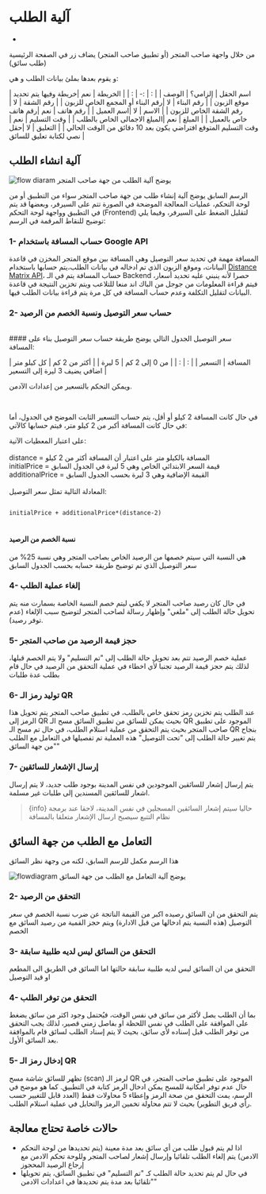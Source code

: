 # آلية الطلب

- 

من خلال واجهة صاحب المتجر (أو تطبيق صاحب المتجر) يضاف زر في الصفحة الرئيسية (طلب سائق)

و يقوم بعدها بملئ بيانات الطلب و هي:

| اسم الحقل | إلزامي؟   | الوصف |
| : |   :-   |  :  |
| الخريطة | نعم |خريطة وفيها يتم تحديد موقع الزبون   |
| رقم البناء | لا |رقم البناء أو المجمع الخاص  للزبون   |
| رقم الشقة | لا |رقم الشقة الخاص  للزبون   |
| الاسم  | لا |اسم العميل   |
| رقم هاتف | نعم |رقم هاتف خاص بالعميل   |
| المبلغ | نعم |المبلغ الاجمالى الخاص بالطلب   |
| وقت التسليم | نعم |وقت التسليم المتوقع افتراضي يكون بعد 10 دقائق من الوقت الحالي  |
| التعليق | لا |حقل نصي لكتابة تعليق للسائق  |


## آلية انشاء الطلب

![flow diaram يوضح آلية الطلب من جهة صاحب المتجر](/doc-files/v1.0/store_owner_order_flow.png)

الرسم السابق يوضح آلية إنشاء طلب من جهة صاحب المتجر سواء من التطبيق أو من لوحة التحكم، عمليات المعالجة الموضحة في الصورة تتم على السيرفر، وبعضها قد يتم في التطبيق وواجهة لوحة التحكم (Frontend) لتقليل الضغط على السيرفر، وفيما يلي توضيح للنقاط المرقمة في الرسم:

### 1- حساب المسافة باستخدام Google API
المسافة مهمة في تحديد سعر التوصيل وهي المسافة بين موقع المتجر المخزن في قاعدة البيانات، وموقع الزبون الذي تم ادخاله في بيانات الطلب،يتم حسابها باستخدام [Distance Matrix API](https://developers.google.com/maps/documentation/distance-matrix/overview)،
حساب المسافة يتم في الـ Backend حصرا لأنه ينبني عليه تحديد أسعار، فيتم قراءة المعلومات من جوجل من الباك اند منعا للتلاعب ويتم تخزين النتيجة في قاعدة البيانات لتقليل التكلفة وعدم حساب المسافة في كل مرة يتم قراءة بيانات الطلب فيها.

### 2- حساب سعر التوصيل ونسبة الخصم من الرصيد
<br>
#### سعر التوصيل
الجدول التالي يوضح طريقة حساب سعر التوصيل بناء على المسافة:

| المسافة | التسعير |
| : | :  |
| من 0 إلى 2 كم | 5 ليرة |
| أكثر من 2 كم | كل كيلو متر اضافي يضيف 3 ليرة إلى التسعير |

ويمكن التحكم بالتسعير من إعدادات الآدمن.

<br>

في حال كانت المسافة 2 كيلو أو أقل، يتم حساب التسعير الثابت الموضح في الجدول، أما في حال كانت المسافة أكبر من 2 كيلو متر، فيتم حسابها كالآتي:

على اعتبار المعطيات الآتية:   
<br>
distance = المسافة بالكيلو متر على اعتبار أن المسافة أكثر من 2 كيلو   
initialPrice = قيمة السعر الابتدائي الخاص وهي 5 ليرة في الجدول السابق   
additionalPrice = القيمة الإضافية وهي 3 ليرة بحسب الجدول السابق   
<br>
المعادلة التالية تمثل سعر التوصيل:   

<code>
initialPrice + additionalPrice*(distance-2)
</code>

<br>

#### نسبة الخصم من الرصيد
هي النسبة التي سيتم خصمها من الرصيد الخاص بصاحب المتجر وهي نسبة 25% من سعر التوصيل الذي تم توضيح طريقة حسابه بحسب الجدول السابق

### 4- إلغاء عملية الطلب
في حال كان رصيد صاحب المتجر لا يكفي ليتم خصم النسبة الخاصة بسمارت منه يتم تحويل حالة الطلب إلى "ملغي" وإظهار رسالة لصاحب المتجر لتوضيح سبب الإلغاء (عدم توفر رصيد).

### 5- حجز قيمة الرصيد من صاحب المتجر
عملية خصم الرصيد تتم بعد تحويل حالة الطلب إلى "تم التسليم" ولا يتم الخصم قبلها، لذلك يتم حجز قيمة الرصيد تجنبا لأي اخطاء في عملية التحقق من الرصيد في حال قام بطلب عدة طلبات

### 6- توليد رمز الـ QR
عند الطلب يتم تخزين رمز تحقق خاص بالطلب، في تطبيق صاحب المتجر يتم تحويل هذا الرمز إلى QR
بحيث يمكن للسائق من تطبيق السائق مسح الـ QR الموجود على تطبيق صاحب المتجر بحيث يتم التحقق من عملية استلام الطلب،
في حال تم مسح الـ QR بنجاح يتم تغيير حالة الطلب إلى "تحت التوصيل" هذه العملية تم تفصيلها في التعامل مع الطلب من جهة السائق""

### 7- إرسال الإشعار للسائقين
يتم إرسال إشعار للسائقين الموجودين في نفس المدينة بوجود طلب جديد، لا يتم إرسال اشعار للسائقين المسندين إلى طلبات غير مسلمة.

> {info} حاليا سيتم إشعار السائقين المسجلين في نفس المدينة، لاحقا عند برمجة نظام التتبع سيصبح ارسال الإشعار متعلقا بالمسافة


## التعامل مع الطلب من جهة السائق
هذا الرسم مكمل للرسم السابق، لكنه من وجهة نظر السائق

![flowdiagram يوضح آلية التعامل مع الطلب من جهة السائق](/doc-files/v1.0/driver_order_flow.png)

### 2- التحقق من الرصيد
يتم التحقق من ان السائق رصيده اكبر من القيمة الناتجة عن ضرب  نسبة الخصم  في سعر التوصيل  (هذه النسبة يتم ادخالها من قبل الادارة)
ويتم حجز القمية  من رصيد السائق مع الخصم 
 
### 3- التحقق من السائق ليس لديه طلبية سابقة 
التحقق من ان السائق ليس لديه طلبية سابقة  حالتها اما  السائق في الطريق الى المطعم او قيد التوصيل 
 

### 4- التحقق من توفر الطلب
بما أن الطلب يصل لأكثر من سائق في نفس الوقت، فيُحتمل وجود اكثر من سائق يضغط على الموافقة على الطلب في نفس اللحظة او بفاصل زمني قصير، لذلك يجب التحقق من توفر الطلب قبل إسناده لأي سائق، بحيث لا يتم إسناد الطلب لسائق قام بالموافقة بعد السائق الأول.

### 5- إدخال رمز الـ QR
تظهر للسائق شاشة مسح (scan) لرمز الـ QR الموجود على تطبيق صاحب المتجر، في حال عدم توفر امكانية للمسح يمكن ادخال الرمز كتابة في التطبيق.
كما هو موضح في الرسم، يمت التحقق من صحة الرمز وإعطاء 5 محاولات فقط (العدد قابل للتغيير حسب رأي فريق التطوير) بحيث لا تتم محاولة تخمين الرمز والتحايل في عملية استلام الطلب.


## حالات خاصة تحتاج معالجة

* اذا لم يتم قبول طلب من أي سائق بعد مدة معينة (يتم تحديدها من لوحة التحكم الادمن) يتم إلغاء الطلب تلقائيا وإرسال إشعار لصاحب المتجر وللوحة تحكم الادمن مع إرجاع الرصيد المحجوز
* في حال لم يتم تحديد حالة الطلب كـ "تم التسليم" في تطبيق السائق، يتم تحويلها تلقائيا بعد مدة يتم تحديدها في اعدادات الادمن""